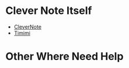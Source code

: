 # Clever Note Itself
* [CleverNote](https://ibnishak.github.io/Tesseract/projects/CleverNote%20Beta.html)
* [Timimi](https://ibnishak.github.io/Timimi/index.html)

# Other Where Need Help